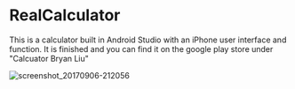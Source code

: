 # RealCalculator

This is a calculator built in Android Studio with an iPhone user interface and function.
It is finished and you can find it on the google play store under "Calcuator Bryan Liu"


![screenshot_20170906-212056](https://user-images.githubusercontent.com/32988302/34926977-0905c6d0-f981-11e7-8114-d54e220a6682.png)
